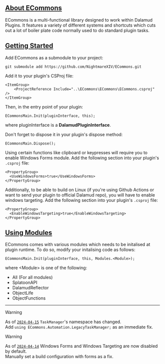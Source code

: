 <section id="about">
<a href="#about" alt="About"><h1>About ECommons</h1></a>
  <p>ECommons is a multi-functional library designed to work within Dalamud Plugins. It features a variety of different systems and shortcuts which cuts out a lot of boiler plate code normally used to do standard plugin tasks.</p>
</section>

<section id="getting-started">
<a href="#getting-started" alt="Getting Started"><h2>Getting Started</h2></a>
Add ECommons as a submodule to your project:

```
git submodule add https://github.com/NightmareXIV/ECommons.git
```
Add it to your plugin's CSProj file:

```  
<ItemGroup>
    <ProjectReference Include="..\ECommons\ECommons\ECommons.csproj" />
</ItemGroup>
```

Then, in the entry point of your plugin:

```
ECommonsMain.Init(pluginInterface, this);
```

where pluginInterface is a <b>DalamudPluginInterface</b>.

Don't forget to dispose it in your plugin's dispose method:
```
ECommonsMain.Dispose();
```

Using certain functions like clipboard or keypresses will require you to enable Windows Forms module. Add the following section into your plugin's `.csproj` file:
```
<PropertyGroup>
  <UseWindowsForms>true</UseWindowsForms>
</PropertyGroup>
```
Additionally, to be able to build on Linux (if you're using Github Actions or want to send your plugin to official Dalamud repo), you will have to enable windows targeting. Add the following section into your plugin's `.csproj` file:
```
<PropertyGroup>
  <EnableWindowsTargeting>true</EnableWindowsTargeting>
</PropertyGroup>
```
</section>

<section id="using-modules">
<a href="#using-modules" alt="Using Modules"><h2>Using Modules</h3></a>
ECommons comes with various modules which needs to be initalised at plugin runtime. To do so, modify your initalising code as follows:

```
ECommonsMain.Init(pluginInterface, this, Modules.<Module>);
```

where \<Module> is one of the following:
- All (For all modules)
- SplatoonAPI
- DalamudReflector
- ObjectLife
- ObjectFunctions
</section>

---

> [!WARNING]
> As of [`2024-04-15`](https://github.com/NightmareXIV/ECommons/commit/b4be673) `TaskManager`'s namespace has changed.\
> Add `using ECommons.Automation.LegacyTaskManager;` as an immediate fix.

> [!WARNING]
> As of [`2024-04-14`](https://github.com/NightmareXIV/ECommons/commit/6f1fd30) Windows Forms and Windows Targeting are now disabled by default.\
> Manually set a build configuration with forms as a fix.
